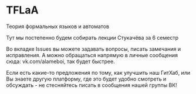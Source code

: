 # TFLaA
Теория формальных языков и автоматов

Тут мы постепенно будем собирать лекции Стукачёва за 6 семестр

Во вкладке Issues вы можете задавать вопросы, писать замечания и исправления. А можно обращаться напрямую в личные сообщения сюда: vk.com/alameboi, так будет быстрее.

Если есть какие-то предложения по тому, как улучшить наш ГитХаб, или Вы знаете другую платформу, где это будет удобно смотреть и обсуждать - не стесняйтесь писать в сообщения нашей группы ВК!
